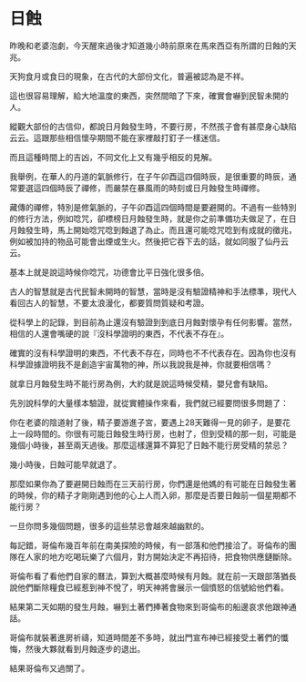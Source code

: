 
# 日蝕

昨晚和老婆泡劇，今天醒來過後才知道幾小時前原來在馬來西亞有所謂的日蝕的天兆。

天狗食月或食日的現象，在古代的大部份文化，普遍被認為是不祥。

這也很容易理解，給大地溫度的東西，突然間暗了下來，確實會嚇到民智未開的人。

縱觀大部份的古信仰，都說日月蝕發生時，不要行房，不然孩子會有甚麼身心缺陷云云。這跟那些相信懷孕期間不能在家裡敲打釘子一樣迷信。

而且這種時間上的吉凶，不同文化上又有幾乎相反的見解。

我舉例，在華人的丹道的氣脈修行，在子午卯酉這四個時辰，是很重要的時辰，通常要選這四個時辰了禪修，而嚴禁在暴風雨的時刻或日月蝕發生時禪修。

藏傳的禪修，特別是修氣脈的，子午卯酉這四個時間是要避開的。不過有一些特別的修行方法，例如唸咒，卻標榜日月蝕發生時，就是你之前準備功夫做足了，在日月蝕發生時，馬上開始唸咒唸到蝕退了為止。而且還可能唸咒唸到有成就的徵兆，例如被加持的物品可能會出煙或生火。然後把它吞下去的話，就如同服了仙丹云云。

基本上就是說這時候你唸咒，功德會比平日強化很多倍。

古人的智慧就是古代民智未開時的智慧，當時是沒有驗證精神和手法標準，現代人看回古人的智慧，不要太浪漫化，都要質問質疑和考證。

從科學上的記錄，到目前為止還沒有驗證到到底日月蝕對懷孕有任何影響。當然，相信的人還會嘴硬的說『沒科學證明的東西，不代表不存在』。

確實的沒有科學證明的東西，不代表不存在，同時也不不代表存在。因為你也沒有科學證據證明我不是創造宇宙萬物的神，所以我說我是神，你就要相信嗎？

就拿日月蝕發生時不能行房為例，大約就是說這時候受精，嬰兒會有缺陷。

先別說科學的大量樣本驗證，就從實體操作來看，我們就已經要問很多問題了：

你在老婆的陰道射了後，精子要游進子宮，要遇上28天難得一見的卵子，是要花上一段時間的。你很有可能日蝕發生時行房，也射了，但到受精的那一刻，可能是幾個小時後，甚至兩天過後。那麼這樣還算不算犯了日蝕不能行房受精的禁忌？

幾小時後，日蝕可能早就退了。

那麼如果你為了要避開日蝕而在三天前行房，你們還是他媽的有可能在日蝕發生著的時候，你的精子才剛剛遇到他的心上人而入卵，那麼是否要日蝕前一個星期都不能行房？

一旦你問多幾個問題，很多的這些禁忌會越來越幽默的。

每記錯，哥倫布幾百年前在南美探險的時候，有一部落和他們接洽了。哥倫布的團隊在人家的地方吃喝玩樂了六個月，對方開始決定不再招待，把食物供應鏈斷除。

哥倫布看了看他們自家的曆法，算到大概甚麼時候有月蝕。就在前一天跟部落猶長說他們斷除糧食已經惹到神不悅了，明天神將會展示一個憤怒的信號給他們看。

結果第二天如期的發生月蝕，嚇到土著們捧著食物來到哥倫布的船邊哀求他跟神通話。

哥倫布就裝著進房祈禱，知道時間差不多時，就出門宣布神已經接受土著們的懺悔，然後大夥就看到月蝕逐步的退出。

結果哥倫布又過關了。
